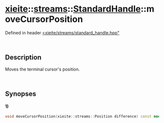 # [xieite](../../../../../xieite.md)\:\:[streams](../../../../../streams.md)\:\:[StandardHandle](../../../standard_handle.md)\:\:moveCursorPosition
Defined in header [<xieite/streams/standard_handle.hpp"](../../../../../../include/xieite/streams/standard_handle.hpp)

&nbsp;

## Description
Moves the terminal cursor's position.

&nbsp;

## Synopses
#### 1)
```cpp
void moveCursorPosition(xieite::streams::Position difference) const noexcept;
```
